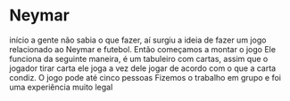 # Neymar
 início a gente não sabia o que fazer, aí surgiu a ideia de fazer um jogo relacionado ao  Neymar e futebol. Então começamos a montar o jogo     Ele funciona da seguinte maneira, é um tabuleiro com cartas, assim que o jogador tirar carta ele joga a vez dele jogar de acordo com o que a carta condiz. O jogo pode até cinco pessoas       Fizemos o trabalho em grupo e foi uma experiência muito legal
